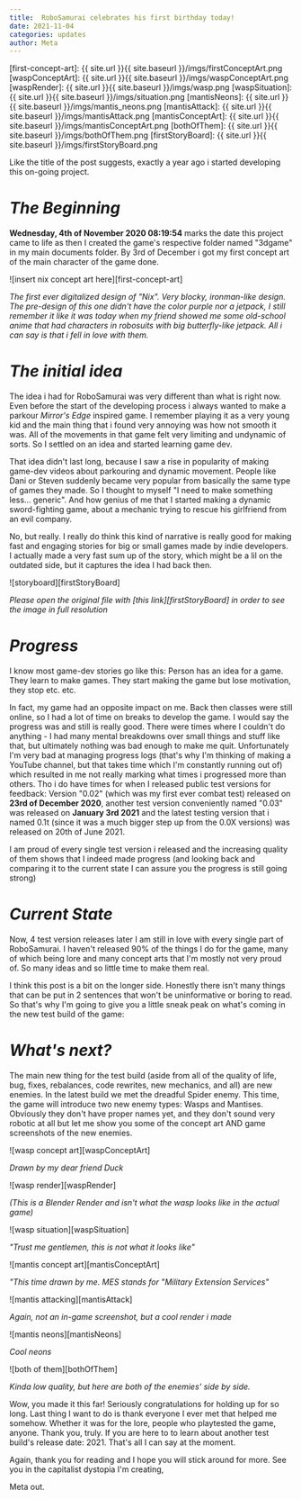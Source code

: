 ```yaml
---
title:  RoboSamurai celebrates his first birthday today!
date: 2021-11-04
categories: updates
author: Meta
---
```


[first-concept-art]: {{ site.url }}{{ site.baseurl }}/imgs/firstConceptArt.png
[waspConceptArt]: {{ site.url }}{{ site.baseurl }}/imgs/waspConceptArt.png
[waspRender]: {{ site.url }}{{ site.baseurl }}/imgs/wasp.png
[waspSituation]: {{ site.url }}{{ site.baseurl }}/imgs/situation.png
[mantisNeons]: {{ site.url }}{{ site.baseurl }}/imgs/mantis_neons.png
[mantisAttack]: {{ site.url }}{{ site.baseurl }}/imgs/mantisAttack.png
[mantisConceptArt]: {{ site.url }}{{ site.baseurl }}/imgs/mantisConceptArt.png
[bothOfThem]: {{ site.url }}{{ site.baseurl }}/imgs/bothOfThem.png
[firstStoryBoard]: {{ site.url }}{{ site.baseurl }}/imgs/firstStoryBoard.png

Like the title of the post suggests, exactly a year ago i started developing this on-going project.

# *The Beginning*
**Wednesday, 4th of November 2020 08:19:54** marks the date this project came to life as then I created the game's respective folder named "3dgame" in my main documents folder. By 3rd of December i got my first concept art of the main character of the game done.

![insert nix concept art here][first-concept-art]

*The first ever digitalized design of "Nix". Very blocky, ironman-like design. The pre-design of this one didn't have the color purple nor a jetpack, I still remember it like it was today when my friend showed me some old-school anime that had characters in robosuits with big butterfly-like jetpack. All i can say is that i fell in love with them.*


# *The initial idea*

The idea i had for RoboSamurai was very different than what is right now. Even before the start of the developing process i always wanted to make a parkour *Mirror's Edge* inspired game. I remember playing it as a very young kid and the main thing that i found very annoying was how not smooth it was. All of the movements in that game felt very limiting and undynamic of sorts. So I settled on an idea and started learning game dev.

That idea didn't last long, because I saw a rise in popularity of making game-dev videos about parkouring and dynamic movement. People like Dani or Steven suddenly became very popular from basically the same type of games they made. So I thought to myself "I need to make something less... generic". And how genius of me that I started making a dynamic sword-fighting game, about a mechanic trying to rescue his girlfriend from an evil company.

No, but really. I really do think this kind of narrative is really good for making fast and engaging stories for big or small games made by indie developers. I actually made a very fast sum up of the story, which might be a lil on the outdated side, but it captures the idea I had back then.

![storyboard][firstStoryBoard]

*Please open the original file with [this link][firstStoryBoard] in order to see the image in full resolution*

# *Progress*

I know most game-dev stories go like this: Person has an idea for a game. They learn to make games. They start making the game but lose motivation, they stop etc. etc.

In fact, my game had an opposite impact on me. Back then classes were still online, so I had a lot of time on breaks to develop the game. I would say the progress was and still is really good. There were times where I couldn't do anything - I had many mental breakdowns over small things and stuff like that, but ultimately nothing was bad enough to make me quit. Unfortunately I'm very bad at managing progress logs (that's why I'm thinking of making a YouTube channel, but that takes time which I'm constantly running out of) which resulted in me not really marking what times i progressed more than others. Tho i do have times for when I released public test versions for feedback: Version "0.02" (which was my first ever combat test) released on **23rd of December 2020**, another test version conveniently named "0.03" was released on **January 3rd 2021** and the latest testing version that i named 0.1t (since it was a much bigger step up from the 0.0X versions) was released on 20th of June 2021.

I am proud of every single test version i released and the increasing quality of them shows that I indeed made progress (and looking back and comparing it to the current state I can assure you the progress is still going strong)

# *Current State*

Now, 4 test version releases later I am still in love with every single part of RoboSamurai. I haven't released 90% of the things I do for the game, many of which being lore and many concept arts that I'm mostly not very proud of. So many ideas and so little time to make them real.

I think this post is a bit on the longer side. Honestly there isn't many things that can be put in 2 sentences that won't be uninformative or boring to read. So that's why I'm going to give you a little sneak peak on what's coming in the new test build of the game:

# *What's next?*

The main new thing for the test build (aside from all of the quality of life, bug, fixes, rebalances, code rewrites, new mechanics, and all) are new enemies. In the latest build we met the dreadful Spider enemy. This time, the game will introduce two new enemy types: Wasps and Mantises. Obviously they don't have proper names yet, and they don't sound very robotic at all but let me show you some of the concept art AND game screenshots of the new enemies.

![wasp concept art][waspConceptArt]

*Drawn by my dear friend Duck*

![wasp render][waspRender]

*(This is a Blender Render and isn't what the wasp looks like in the actual game)*

![wasp situation][waspSituation]

*"Trust me gentlemen, this is not what it looks like"*

![mantis concept art][mantisConceptArt]

*"This time drawn by me. MES stands for "Military Extension Services"*

![mantis attacking][mantisAttack]

*Again, not an in-game screenshot, but a cool render i made*

![mantis neons][mantisNeons]

*Cool neons*

![both of them][bothOfThem]

*Kinda low quality, but here are both of the enemies' side by side.*

Wow, you made it this far! Seriously congratulations for holding up for so long. Last thing I want to do is thank everyone I ever met that helped me somehow. Whether it was for the lore, people who playtested the game, anyone. Thank you, truly.
If you are here to to learn about another test build's release date: 2021. That's all I can say at the moment. 

Again, thank you for reading and I hope you will stick around for more. See you in the capitalist dystopia I'm creating,

Meta out.